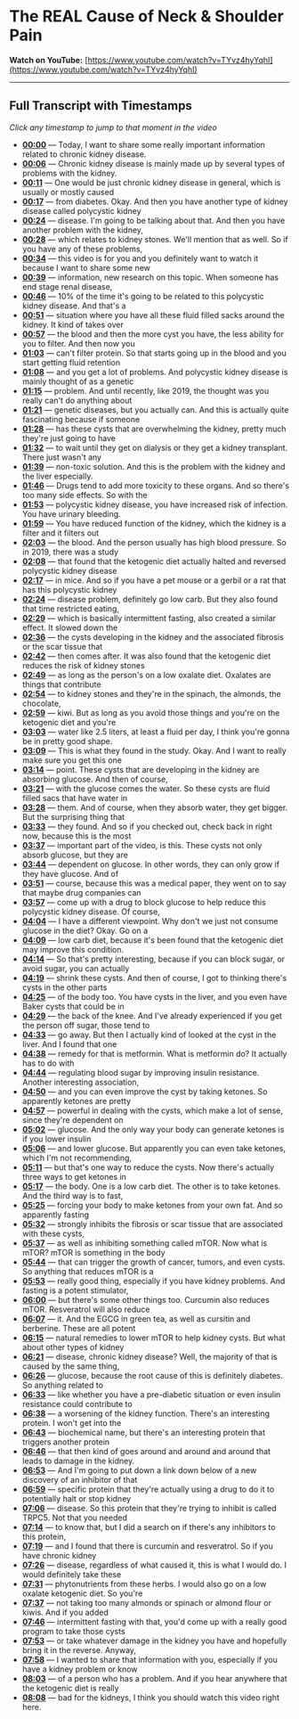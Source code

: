 # The REAL Cause of Neck & Shoulder Pain

**Watch on YouTube:** [https://www.youtube.com/watch?v=TYvz4hyYqhI](https://www.youtube.com/watch?v=TYvz4hyYqhI)

---

## Full Transcript with Timestamps

*Click any timestamp to jump to that moment in the video*

- **[00:00](https://www.youtube.com/watch?v=TYvz4hyYqhI&t=0s)** — Today, I want to share some really important information related to chronic kidney disease.
- **[00:06](https://www.youtube.com/watch?v=TYvz4hyYqhI&t=6s)** — Chronic kidney disease is mainly made up by several types of problems with the kidney.
- **[00:11](https://www.youtube.com/watch?v=TYvz4hyYqhI&t=11s)** — One would be just chronic kidney disease in general, which is usually or mostly caused
- **[00:17](https://www.youtube.com/watch?v=TYvz4hyYqhI&t=17s)** — from diabetes. Okay. And then you have another type of kidney disease called polycystic kidney
- **[00:24](https://www.youtube.com/watch?v=TYvz4hyYqhI&t=24s)** — disease. I'm going to be talking about that. And then you have another problem with the kidney,
- **[00:28](https://www.youtube.com/watch?v=TYvz4hyYqhI&t=28s)** — which relates to kidney stones. We'll mention that as well. So if you have any of these problems,
- **[00:34](https://www.youtube.com/watch?v=TYvz4hyYqhI&t=34s)** — this video is for you and you definitely want to watch it because I want to share some new
- **[00:39](https://www.youtube.com/watch?v=TYvz4hyYqhI&t=39s)** — information, new research on this topic. When someone has end stage renal disease,
- **[00:46](https://www.youtube.com/watch?v=TYvz4hyYqhI&t=46s)** — 10% of the time it's going to be related to this polycystic kidney disease. And that's a
- **[00:51](https://www.youtube.com/watch?v=TYvz4hyYqhI&t=51s)** — situation where you have all these fluid filled sacks around the kidney. It kind of takes over
- **[00:57](https://www.youtube.com/watch?v=TYvz4hyYqhI&t=57s)** — the blood and then the more cyst you have, the less ability for you to filter. And then now you
- **[01:03](https://www.youtube.com/watch?v=TYvz4hyYqhI&t=63s)** — can't filter protein. So that starts going up in the blood and you start getting fluid retention
- **[01:08](https://www.youtube.com/watch?v=TYvz4hyYqhI&t=68s)** — and you get a lot of problems. And polycystic kidney disease is mainly thought of as a genetic
- **[01:15](https://www.youtube.com/watch?v=TYvz4hyYqhI&t=75s)** — problem. And until recently, like 2019, the thought was you really can't do anything about
- **[01:21](https://www.youtube.com/watch?v=TYvz4hyYqhI&t=81s)** — genetic diseases, but you actually can. And this is actually quite fascinating because if someone
- **[01:28](https://www.youtube.com/watch?v=TYvz4hyYqhI&t=88s)** — has these cysts that are overwhelming the kidney, pretty much they're just going to have
- **[01:32](https://www.youtube.com/watch?v=TYvz4hyYqhI&t=92s)** — to wait until they get on dialysis or they get a kidney transplant. There just wasn't any
- **[01:39](https://www.youtube.com/watch?v=TYvz4hyYqhI&t=99s)** — non-toxic solution. And this is the problem with the kidney and the liver especially.
- **[01:46](https://www.youtube.com/watch?v=TYvz4hyYqhI&t=106s)** — Drugs tend to add more toxicity to these organs. And so there's too many side effects. So with the
- **[01:53](https://www.youtube.com/watch?v=TYvz4hyYqhI&t=113s)** — polycystic kidney disease, you have increased risk of infection. You have urinary bleeding.
- **[01:59](https://www.youtube.com/watch?v=TYvz4hyYqhI&t=119s)** — You have reduced function of the kidney, which the kidney is a filter and it filters out
- **[02:03](https://www.youtube.com/watch?v=TYvz4hyYqhI&t=123s)** — the blood. And the person usually has high blood pressure. So in 2019, there was a study
- **[02:08](https://www.youtube.com/watch?v=TYvz4hyYqhI&t=128s)** — that found that the ketogenic diet actually halted and reversed polycystic kidney disease
- **[02:17](https://www.youtube.com/watch?v=TYvz4hyYqhI&t=137s)** — in mice. And so if you have a pet mouse or a gerbil or a rat that has this polycystic kidney
- **[02:24](https://www.youtube.com/watch?v=TYvz4hyYqhI&t=144s)** — disease problem, definitely go low carb. But they also found that time restricted eating,
- **[02:29](https://www.youtube.com/watch?v=TYvz4hyYqhI&t=149s)** — which is basically intermittent fasting, also created a similar effect. It slowed down the
- **[02:36](https://www.youtube.com/watch?v=TYvz4hyYqhI&t=156s)** — the cysts developing in the kidney and the associated fibrosis or the scar tissue that
- **[02:42](https://www.youtube.com/watch?v=TYvz4hyYqhI&t=162s)** — then comes after. It was also found that the ketogenic diet reduces the risk of kidney stones
- **[02:49](https://www.youtube.com/watch?v=TYvz4hyYqhI&t=169s)** — as long as the person's on a low oxalate diet. Oxalates are things that contribute
- **[02:54](https://www.youtube.com/watch?v=TYvz4hyYqhI&t=174s)** — to kidney stones and they're in the spinach, the almonds, the chocolate,
- **[02:59](https://www.youtube.com/watch?v=TYvz4hyYqhI&t=179s)** — kiwi. But as long as you avoid those things and you're on the ketogenic diet and you're
- **[03:03](https://www.youtube.com/watch?v=TYvz4hyYqhI&t=183s)** — water like 2.5 liters, at least a fluid per day, I think you're gonna be in pretty good shape.
- **[03:09](https://www.youtube.com/watch?v=TYvz4hyYqhI&t=189s)** — This is what they found in the study. Okay. And I want to really make sure you get this one
- **[03:14](https://www.youtube.com/watch?v=TYvz4hyYqhI&t=194s)** — point. These cysts that are developing in the kidney are absorbing glucose. And then of course,
- **[03:21](https://www.youtube.com/watch?v=TYvz4hyYqhI&t=201s)** — with the glucose comes the water. So these cysts are fluid filled sacs that have water in
- **[03:28](https://www.youtube.com/watch?v=TYvz4hyYqhI&t=208s)** — them. And of course, when they absorb water, they get bigger. But the surprising thing that
- **[03:33](https://www.youtube.com/watch?v=TYvz4hyYqhI&t=213s)** — they found. And so if you checked out, check back in right now, because this is the most
- **[03:37](https://www.youtube.com/watch?v=TYvz4hyYqhI&t=217s)** — important part of the video, is this. These cysts not only absorb glucose, but they are
- **[03:44](https://www.youtube.com/watch?v=TYvz4hyYqhI&t=224s)** — dependent on glucose. In other words, they can only grow if they have glucose. And of
- **[03:51](https://www.youtube.com/watch?v=TYvz4hyYqhI&t=231s)** — course, because this was a medical paper, they went on to say that maybe drug companies can
- **[03:57](https://www.youtube.com/watch?v=TYvz4hyYqhI&t=237s)** — come up with a drug to block glucose to help reduce this polycystic kidney disease. Of course,
- **[04:04](https://www.youtube.com/watch?v=TYvz4hyYqhI&t=244s)** — I have a different viewpoint. Why don't we just not consume glucose in the diet? Okay. Go on a
- **[04:09](https://www.youtube.com/watch?v=TYvz4hyYqhI&t=249s)** — low carb diet, because it's been found that the ketogenic diet may improve this condition.
- **[04:14](https://www.youtube.com/watch?v=TYvz4hyYqhI&t=254s)** — So that's pretty interesting, because if you can block sugar, or avoid sugar, you can actually
- **[04:19](https://www.youtube.com/watch?v=TYvz4hyYqhI&t=259s)** — shrink these cysts. And then of course, I got to thinking there's cysts in the other parts
- **[04:25](https://www.youtube.com/watch?v=TYvz4hyYqhI&t=265s)** — of the body too. You have cysts in the liver, and you even have Baker cysts that could be in
- **[04:29](https://www.youtube.com/watch?v=TYvz4hyYqhI&t=269s)** — the back of the knee. And I've already experienced if you get the person off sugar, those tend to
- **[04:33](https://www.youtube.com/watch?v=TYvz4hyYqhI&t=273s)** — go away. But then I actually kind of looked at the cyst in the liver. And I found that one
- **[04:38](https://www.youtube.com/watch?v=TYvz4hyYqhI&t=278s)** — remedy for that is metformin. What is metformin do? It actually has to do with
- **[04:44](https://www.youtube.com/watch?v=TYvz4hyYqhI&t=284s)** — regulating blood sugar by improving insulin resistance. Another interesting association,
- **[04:50](https://www.youtube.com/watch?v=TYvz4hyYqhI&t=290s)** — and you can even improve the cyst by taking ketones. So apparently ketones are pretty
- **[04:57](https://www.youtube.com/watch?v=TYvz4hyYqhI&t=297s)** — powerful in dealing with the cysts, which make a lot of sense, since they're dependent on
- **[05:02](https://www.youtube.com/watch?v=TYvz4hyYqhI&t=302s)** — glucose. And the only way your body can generate ketones is if you lower insulin
- **[05:06](https://www.youtube.com/watch?v=TYvz4hyYqhI&t=306s)** — and lower glucose. But apparently you can even take ketones, which I'm not recommending,
- **[05:11](https://www.youtube.com/watch?v=TYvz4hyYqhI&t=311s)** — but that's one way to reduce the cysts. Now there's actually three ways to get ketones in
- **[05:17](https://www.youtube.com/watch?v=TYvz4hyYqhI&t=317s)** — the body. One is a low carb diet. The other is to take ketones. And the third way is to fast,
- **[05:25](https://www.youtube.com/watch?v=TYvz4hyYqhI&t=325s)** — forcing your body to make ketones from your own fat. And so apparently fasting
- **[05:32](https://www.youtube.com/watch?v=TYvz4hyYqhI&t=332s)** — strongly inhibits the fibrosis or scar tissue that are associated with these cysts,
- **[05:37](https://www.youtube.com/watch?v=TYvz4hyYqhI&t=337s)** — as well as inhibiting something called mTOR. Now what is mTOR? mTOR is something in the body
- **[05:44](https://www.youtube.com/watch?v=TYvz4hyYqhI&t=344s)** — that can trigger the growth of cancer, tumors, and even cysts. So anything that reduces mTOR is a
- **[05:53](https://www.youtube.com/watch?v=TYvz4hyYqhI&t=353s)** — really good thing, especially if you have kidney problems. And fasting is a potent stimulator,
- **[06:00](https://www.youtube.com/watch?v=TYvz4hyYqhI&t=360s)** — but there's some other things too. Curcumin also reduces mTOR. Resveratrol will also reduce
- **[06:07](https://www.youtube.com/watch?v=TYvz4hyYqhI&t=367s)** — it. And the EGCG in green tea, as well as cursitin and berberine. These are all potent
- **[06:15](https://www.youtube.com/watch?v=TYvz4hyYqhI&t=375s)** — natural remedies to lower mTOR to help kidney cysts. But what about other types of kidney
- **[06:21](https://www.youtube.com/watch?v=TYvz4hyYqhI&t=381s)** — disease, chronic kidney disease? Well, the majority of that is caused by the same thing,
- **[06:26](https://www.youtube.com/watch?v=TYvz4hyYqhI&t=386s)** — glucose, because the root cause of this is definitely diabetes. So anything related to
- **[06:33](https://www.youtube.com/watch?v=TYvz4hyYqhI&t=393s)** — like whether you have a pre-diabetic situation or even insulin resistance could contribute to
- **[06:38](https://www.youtube.com/watch?v=TYvz4hyYqhI&t=398s)** — a worsening of the kidney function. There's an interesting protein. I won't get into the
- **[06:43](https://www.youtube.com/watch?v=TYvz4hyYqhI&t=403s)** — biochemical name, but there's an interesting protein that triggers another protein
- **[06:46](https://www.youtube.com/watch?v=TYvz4hyYqhI&t=406s)** — that then kind of goes around and around and around that leads to damage in the kidney.
- **[06:53](https://www.youtube.com/watch?v=TYvz4hyYqhI&t=413s)** — And I'm going to put down a link down below of a new discovery of an inhibitor of that
- **[06:59](https://www.youtube.com/watch?v=TYvz4hyYqhI&t=419s)** — specific protein that they're actually using a drug to do it to potentially halt or stop kidney
- **[07:06](https://www.youtube.com/watch?v=TYvz4hyYqhI&t=426s)** — disease. So this protein that they're trying to inhibit is called TRPC5. Not that you needed
- **[07:14](https://www.youtube.com/watch?v=TYvz4hyYqhI&t=434s)** — to know that, but I did a search on if there's any inhibitors to this protein,
- **[07:19](https://www.youtube.com/watch?v=TYvz4hyYqhI&t=439s)** — and I found that there is curcumin and resveratrol. So if you have chronic kidney
- **[07:26](https://www.youtube.com/watch?v=TYvz4hyYqhI&t=446s)** — disease, regardless of what caused it, this is what I would do. I would definitely take these
- **[07:31](https://www.youtube.com/watch?v=TYvz4hyYqhI&t=451s)** — phytonutrients from these herbs. I would also go on a low oxalate ketogenic diet. So you're
- **[07:37](https://www.youtube.com/watch?v=TYvz4hyYqhI&t=457s)** — not taking too many almonds or spinach or almond flour or kiwis. And if you added
- **[07:46](https://www.youtube.com/watch?v=TYvz4hyYqhI&t=466s)** — intermittent fasting with that, you'd come up with a really good program to take those cysts
- **[07:53](https://www.youtube.com/watch?v=TYvz4hyYqhI&t=473s)** — or take whatever damage in the kidney you have and hopefully bring it in the reverse. Anyway,
- **[07:58](https://www.youtube.com/watch?v=TYvz4hyYqhI&t=478s)** — I wanted to share that information with you, especially if you have a kidney problem or know
- **[08:03](https://www.youtube.com/watch?v=TYvz4hyYqhI&t=483s)** — of a person who has a problem. And if you hear anywhere that the ketogenic diet is really
- **[08:08](https://www.youtube.com/watch?v=TYvz4hyYqhI&t=488s)** — bad for the kidneys, I think you should watch this video right here.

